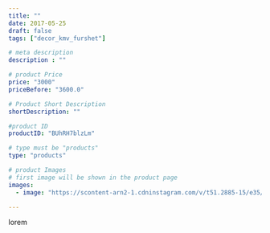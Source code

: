 ```yaml
---
title: ""
date: 2017-05-25
draft: false
tags: ["decor_kmv_furshet"]

# meta description
description : ""

# product Price
price: "3000"
priceBefore: "3600.0"

# Product Short Description
shortDescription: ""

#product ID
productID: "BUhRH7blzLm"

# type must be "products"
type: "products"

# product Images
# first image will be shown in the product page
images:
  - image: "https://scontent-arn2-1.cdninstagram.com/v/t51.2885-15/e35/18581403_1302086499838898_4932025170652037120_n.jpg?se=7&tp=1&_nc_ht=scontent-arn2-1.cdninstagram.com&_nc_cat=102&_nc_ohc=NMd0F0WQ9u8AX94gxKY&ccb=7-4&oh=82287979618447990fb28afc90e2f1ca&oe=6081415C&_nc_sid=86f79a&ig_cache_key=MTUyMjU3MzQ2MDY2ODYyNTYzOA%3D%3D.2-ccb7-4"

---
```

lorem
